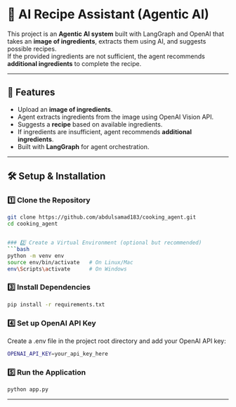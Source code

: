 # 🥘 AI Recipe Assistant (Agentic AI)

This project is an **Agentic AI system** built with LangGraph and OpenAI that takes an **image of ingredients**, extracts them using AI, and suggests possible recipes.  
If the provided ingredients are not sufficient, the agent recommends **additional ingredients** to complete the recipe.  

---

## 🚀 Features
- Upload an **image of ingredients**.
- Agent extracts ingredients from the image using OpenAI Vision API.
- Suggests a **recipe** based on available ingredients.
- If ingredients are insufficient, agent recommends **additional ingredients**.
- Built with **LangGraph** for agent orchestration.

---

## 🛠️ Setup & Installation

### 1️⃣ Clone the Repository
```bash
git clone https://github.com/abdulsamad183/cooking_agent.git
cd cooking_agent


### 2️⃣ Create a Virtual Environment (optional but recommended)
```bash
python -m venv env
source env/bin/activate   # On Linux/Mac
env\Scripts\activate      # On Windows
```

### 3️⃣ Install Dependencies
```bash
pip install -r requirements.txt
```

### 4️⃣ Set up OpenAI API Key
Create a .env file in the project root directory and add your OpenAI API key:
```bash
OPENAI_API_KEY=your_api_key_here
```

### 5️⃣ Run the Application
```bash
python app.py
```

---
